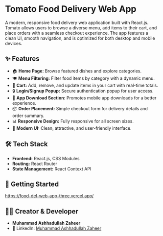 # Tomato Food Delivery Web App

A modern, responsive food delivery web application built with React.js. Tomato allows users to browse a diverse menu, add items to their cart, and place orders with a seamless checkout experience. The app features a clean UI, smooth navigation, and is optimized for both desktop and mobile devices.

## ✨ Features

- 🏠 **Home Page:** Browse featured dishes and explore categories.  
- 🍽️ **Menu Filtering:** Filter food items by category with a dynamic menu.  
- 🛒 **Cart:** Add, remove, and update items in your cart with real-time totals.  
- 🔒 **Login/Signup Popup:** Secure authentication popup for user access.  
- 📱 **App Download Section:** Promotes mobile app downloads for a better experience.  
- 📦 **Order Placement:** Simple checkout form for delivery details and order summary.  
- 📊 **Responsive Design:** Fully responsive for all screen sizes.  
- 🎨 **Modern UI:** Clean, attractive, and user-friendly interface.  

## 🛠️ Tech Stack

- **Frontend:** React.js, CSS Modules  
- **Routing:** React Router  
- **State Management:** React Context API  

## 🚀 Getting Started

https://food-del-web-app-three.vercel.app/

## 👨‍💻 Creator & Developer

- **Muhammad Ashhadullah Zaheer**  
- 🔗 LinkedIn: [Muhammad Ashhadullah Zaheer](https://www.linkedin.com/in/muhammad-ashhadullah-zaheer-41194a340/)  
